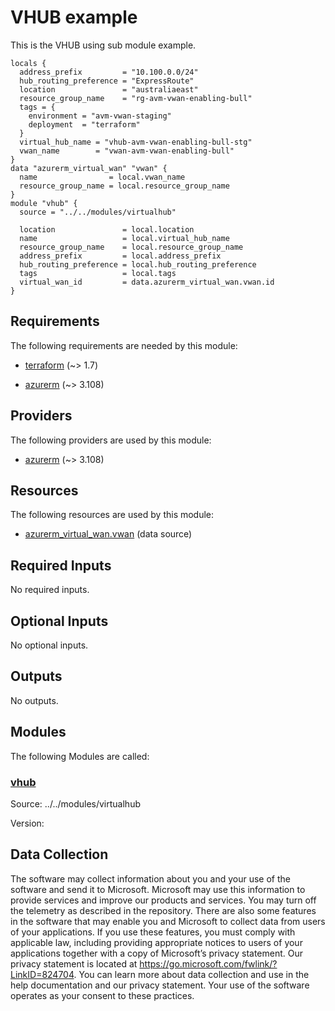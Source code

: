 <!-- BEGIN_TF_DOCS -->
# VHUB example

This is the VHUB using sub module example.

```hcl
locals {
  address_prefix         = "10.100.0.0/24"
  hub_routing_preference = "ExpressRoute"
  location               = "australiaeast"
  resource_group_name    = "rg-avm-vwan-enabling-bull"
  tags = {
    environment = "avm-vwan-staging"
    deployment  = "terraform"
  }
  virtual_hub_name = "vhub-avm-vwan-enabling-bull-stg"
  vwan_name        = "vwan-avm-vwan-enabling-bull"
}
data "azurerm_virtual_wan" "vwan" {
  name                = local.vwan_name
  resource_group_name = local.resource_group_name
}
module "vhub" {
  source = "../../modules/virtualhub"

  location               = local.location
  name                   = local.virtual_hub_name
  resource_group_name    = local.resource_group_name
  address_prefix         = local.address_prefix
  hub_routing_preference = local.hub_routing_preference
  tags                   = local.tags
  virtual_wan_id         = data.azurerm_virtual_wan.vwan.id
}
```

<!-- markdownlint-disable MD033 -->
## Requirements

The following requirements are needed by this module:

- <a name="requirement_terraform"></a> [terraform](#requirement\_terraform) (~> 1.7)

- <a name="requirement_azurerm"></a> [azurerm](#requirement\_azurerm) (~> 3.108)

## Providers

The following providers are used by this module:

- <a name="provider_azurerm"></a> [azurerm](#provider\_azurerm) (~> 3.108)

## Resources

The following resources are used by this module:

- [azurerm_virtual_wan.vwan](https://registry.terraform.io/providers/hashicorp/azurerm/latest/docs/data-sources/virtual_wan) (data source)

<!-- markdownlint-disable MD013 -->
## Required Inputs

No required inputs.

## Optional Inputs

No optional inputs.

## Outputs

No outputs.

## Modules

The following Modules are called:

### <a name="module_vhub"></a> [vhub](#module\_vhub)

Source: ../../modules/virtualhub

Version:

<!-- markdownlint-disable-next-line MD041 -->
## Data Collection

The software may collect information about you and your use of the software and send it to Microsoft. Microsoft may use this information to provide services and improve our products and services. You may turn off the telemetry as described in the repository. There are also some features in the software that may enable you and Microsoft to collect data from users of your applications. If you use these features, you must comply with applicable law, including providing appropriate notices to users of your applications together with a copy of Microsoft’s privacy statement. Our privacy statement is located at <https://go.microsoft.com/fwlink/?LinkID=824704>. You can learn more about data collection and use in the help documentation and our privacy statement. Your use of the software operates as your consent to these practices.
<!-- END_TF_DOCS -->